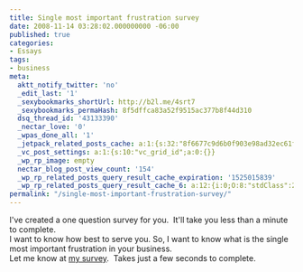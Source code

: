 ```yaml
---
title: Single most important frustration survey
date: 2008-11-14 03:28:02.000000000 -06:00
published: true
categories:
- Essays
tags:
- business
meta:
  aktt_notify_twitter: 'no'
  _edit_last: '1'
  _sexybookmarks_shortUrl: http://b2l.me/4srt7
  _sexybookmarks_permaHash: 8f5dffca83a52f9515ac377b8f44d310
  dsq_thread_id: '43133390'
  _nectar_love: '0'
  _wpas_done_all: '1'
  _jetpack_related_posts_cache: a:1:{s:32:"8f6677c9d6b0f903e98ad32ec61f8deb";a:2:{s:7:"expires";i:1465592070;s:7:"payload";a:3:{i:0;a:1:{s:2:"id";i:1267;}i:1;a:1:{s:2:"id";i:2395;}i:2;a:1:{s:2:"id";i:783;}}}}
  _vc_post_settings: a:1:{s:10:"vc_grid_id";a:0:{}}
  _wp_rp_image: empty
  nectar_blog_post_view_count: '154'
  _wp_rp_related_posts_query_result_cache_expiration: '1525015839'
  _wp_rp_related_posts_query_result_cache_6: a:12:{i:0;O:8:"stdClass":2:{s:7:"post_id";s:4:"2395";s:5:"score";s:17:"71.33627681244963";}i:1;O:8:"stdClass":2:{s:7:"post_id";s:4:"1275";s:5:"score";s:17:"70.97163369883937";}i:2;O:8:"stdClass":2:{s:7:"post_id";s:4:"1923";s:5:"score";s:17:"49.66341627484776";}i:3;O:8:"stdClass":2:{s:7:"post_id";s:4:"1815";s:5:"score";s:17:"49.66341627484776";}i:4;O:8:"stdClass":2:{s:7:"post_id";s:4:"2365";s:5:"score";s:18:"11.765369758131078";}i:5;O:8:"stdClass":2:{s:7:"post_id";s:4:"1142";s:5:"score";s:18:"11.765369758131078";}i:6;O:8:"stdClass":2:{s:7:"post_id";s:3:"620";s:5:"score";s:18:"11.765369758131078";}i:7;O:8:"stdClass":2:{s:7:"post_id";s:3:"328";s:5:"score";s:18:"11.319082655502658";}i:8;O:8:"stdClass":2:{s:7:"post_id";s:3:"313";s:5:"score";s:18:"11.319082655502658";}i:9;O:8:"stdClass":2:{s:7:"post_id";s:4:"2150";s:5:"score";s:18:"10.395765341263816";}i:10;O:8:"stdClass":2:{s:7:"post_id";s:3:"326";s:5:"score";s:18:"10.395765341263816";}i:11;O:8:"stdClass":2:{s:7:"post_id";s:4:"1819";s:5:"score";s:18:"10.379075397011187";}}
permalink: "/single-most-important-frustration-survey/"
---
```

<div>I've created a one question survey for you.  It'll take you less than a minute to complete.</div>
<div>
<div>I want to know how best to serve you. So, I want to know what is the single most important frustration in your business.</div>
</div>
<div>Let me know at <a href="http://www.polldaddy.com/s/6CD84D8A58658060/" rel="nofollow">my survey</a>.  Takes just a few seconds to complete.</div>
